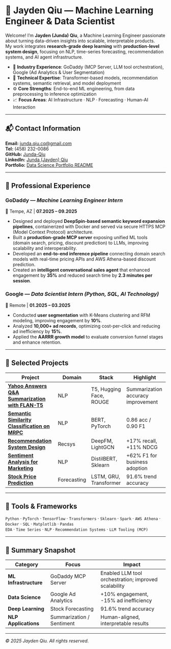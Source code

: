 # 🚀 Jayden Qiu — Machine Learning Engineer & Data Scientist

Welcome! I’m **Jayden (Junda) Qiu**, a Machine Learning Engineer passionate about turning data-driven insights into scalable, interpretable products.  
My work integrates **research-grade deep learning** with **production-level system design**, focusing on NLP, time-series forecasting, recommendation systems, and AI agent infrastructure.

- 💼 **Industry Experience**: GoDaddy (MCP Server, LLM tool orchestration), Google (Ad Analytics & User Segmentation)  
- 🧠 **Technical Expertise**: Transformer-based models, recommendation systems, semantic retrieval, and model deployment  
- ⚙️ **Core Strengths**: End-to-end ML engineering, from data preprocessing to inference optimization  
- 📈 **Focus Areas**: AI Infrastructure · NLP · Forecasting · Human-AI Interaction

---

## 📬 Contact Information

**Email:** junda.qiu.cq@gmail.com  
**Tel:** (458) 232-0086  
**GitHub:** [Junda-Qiu](https://github.com/Junda-Qiu)  
**LinkedIn:** [Junda (Jayden) Qiu](https://www.linkedin.com/in/junda-jayden-qiu-7b4aa5292)  
**Portfolio:** [Data Science Portfolio README](https://github.com/Junda-Qiu/DS-Portfolio/blob/main/README.md)  

---

## 💼 Professional Experience

### GoDaddy — *Machine Learning Engineer Intern*  
📍 Tempe, AZ | **07.2025 – 09.2025**

- Designed and deployed **DeepSpin-based semantic keyword expansion pipelines**, containerized with Docker and served via secure HTTPS MCP (Model Context Protocol) architecture.  
- Built a **production-grade MCP server** exposing unified ML tools (domain search, pricing, discount prediction) to LLMs, improving scalability and interoperability.  
- Developed an **end-to-end inference pipeline** connecting domain search models with real-time pricing APIs and AWS Athena-based discount prediction.  
- Created an **intelligent conversational sales agent** that enhanced engagement by **35%** and reduced search time by **2.3 minutes per session**.

### Google — *Data Scientist Intern (Python, SQL, AI Technology)*  
📍 Remote | **01.2025 – 03.2025**

- Conducted **user segmentation** with K-Means clustering and RFM modeling, improving engagement by **10%**.  
- Analyzed **10,000+ ad records**, optimizing cost-per-click and reducing ad inefficiency by **15%**.  
- Applied the **AARRR growth model** to evaluate conversion funnel stages and enhance retention.

---

## 📂 Selected Projects

| Project | Domain | Stack | Highlight |
|----------|---------|--------|-----------|
| [**Yahoo Answers Q&A Summarization with FLAN-T5**](#yahoo-answers-qa-summarization-with-flan-t5) | NLP | T5, Hugging Face, ROUGE | Summarization accuracy improvement |
| [**Semantic Similarity Classification on MRPC**](#semantic-similarity-classification-on-mrpc-with-bert) | NLP | BERT, PyTorch | 0.86 acc / 0.90 F1 |
| [**Recommendation System Design**](#recommendation-system-design-advanced-ml-implementation) | Recsys | DeepFM, LightGCN | +17% recall, +11% NDCG |
| [**Sentiment Analysis for Marketing**](#sentiment-analysis-for-marketing-nlp) | NLP | DistilBERT, Sklearn | +62% F1 for business adoption |
| [**Stock Price Prediction**](#stock-price-prediction-deep-learning) | Forecasting | LSTM, GRU, Transformer | 91.6% trend accuracy |

---

## 🧰 Tools & Frameworks

`Python` · `PyTorch` · `TensorFlow` · `Transformers` · `Sklearn` · `Spark` · `AWS Athena` · `Docker` · `SQL` · `Matplotlib` · `Pandas`  
`EDA` · `Time Series` · `NLP` · `Recommendation Systems` · `LLM Tooling (MCP)`

---

## 📎 Summary Snapshot

| Category | Focus | Impact |
|-----------|--------|--------|
| **ML Infrastructure** | GoDaddy MCP Server | Enabled LLM tool orchestration; improved scalability |
| **Data Science** | Google Ad Analytics | +10% engagement, -15% ad inefficiency |
| **Deep Learning** | Stock Forecasting | 91.6% trend accuracy |
| **NLP Applications** | Summarization / Sentiment | Human-aligned, interpretable results |

---

*© 2025 Jayden Qiu. All rights reserved.*
